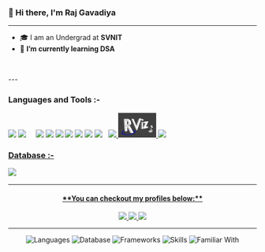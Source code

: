 ### 👋 Hi there, **I'm Raj Gavadiya**

<!--
**RajGavadiya7/RajGavadiya7** is a ✨ _special_ ✨ repository because its `README.md` (this file) appears on your GitHub profile.

Here are some ideas to get you started:

- 🔭 I’m currently working on 
- 🌱 I’m currently learning ...
- 👯 I’m looking to collaborate on ...
- 🤔 I’m looking for help with ...
- 💬 Ask me about ...
- 📫 How to reach me: ...
- 😄 Pronouns: ...
- ⚡ Fun fact: ...

 
**RajGavadiya7

-->
---

- 🎓 I am an Undergrad at **SVNIT**
- 🌱 **I’m currently learning DSA**
 

 <a href="https://github.com/RajGavadiya7/Rover_22"> <br>
<!--  <img src="https://i.pinimg.com/originals/a2/12/2c/a2122cfd71ef04defc5b97ad8e3afeed.jpg"  width="15%">  -->
</a>
---

<h3 align="left">Languages and Tools :-</h3>
<p   align="left"> 
   <img  src="https://upload.wikimedia.org/wikipedia/commons/thumb/1/18/C_Programming_Language.svg/1200px-C_Programming_Language.svg.png"  width="50"  alt=" "/>
   <img  src="https://upload.wikimedia.org/wikipedia/commons/thumb/1/18/ISO_C%2B%2B_Logo.svg/459px-ISO_C%2B%2B_Logo.svg.png?20170928190710" width="50" alt=" "/>
   <img  src="https://wallpapercave.com/wp/wp7250034.jpg" width="50" alt=""/> 
   <img  src="https://logos-world.net/wp-content/uploads/2021/10/Python-Symbol.png" width="50" alt=""/>   
   <img  src="https://upload.wikimedia.org/wikipedia/commons/thumb/6/61/HTML5_logo_and_wordmark.svg/1200px-HTML5_logo_and_wordmark.svg.png" width="50" alt=""/>
  <img  src="https://upload.wikimedia.org/wikipedia/commons/thumb/9/99/Unofficial_JavaScript_logo_2.svg/480px-Unofficial_JavaScript_logo_2.svg.png" height="50" alt=""/>
 <img src="https://upload.wikimedia.org/wikipedia/commons/thumb/d/d5/CSS3_logo_and_wordmark.svg/1452px-CSS3_logo_and_wordmark.svg.png" height="50"/> 
 <img src="https://w7.pngwing.com/pngs/403/269/png-transparent-react-react-native-logos-brands-in-colors-icon-thumbnail.png" height="50"/>
 <img src="https://banner2.cleanpng.com/20180425/jrw/kisspng-node-js-javascript-web-application-express-js-comp-5ae0f84e2a4242.1423638015246930701731.jpg" height="50"/>
 <img src="https://www.vectorlogo.zone/logos/ros/ros-ar21.png" height="50"/>
 <img src="https://classic.gazebosim.org/assets/gazebo_vert-af0a0ada204b42b6daca54e98766979e45e011ea22347ffe90580458476d26d6.png" height="50"/>
 
 <img src="https://w7.pngwing.com/pngs/628/224/png-transparent-bootstrap-plain-wordmark-logo-icon.png" height="50"/>
 <img src="https://external-preview.redd.it/S3jXaDIYR3kVbHqp_i5FJE2eE6PMgZWSZ4XyiPegTTI.jpg?auto=webp&s=61089211f4ba4a22a3e096bfd7854948e30eab75" height="50"/>
  <img src="http://gazebosim.org/assets/gazebo_vert-af0a0ada204b42b6daca54e98766979e45e011ea22347ffe90580458476d26d6.png" height="50" alt=""/>   
  <img src="https://logowik.com/content/uploads/images/git6963.jpg" height="50" alt=""/> 
  <a href="https://github.com/RajGavadiya7"><img src="https://1000logos.net/wp-content/uploads/2018/11/GitHub-logo.png?w=144" height="50 alt=""/>
   
   
 <img src="https://raw.githubusercontent.com/ros-visualization/rviz/noetic-devel/images/splash.png" padding= "20px" height="50"/>
 <img src="https://upload.wikimedia.org/wikipedia/commons/thumb/a/a8/Microsoft_Azure_Logo.svg/1024px-Microsoft_Azure_Logo.svg.png" height="50"/>
<!--  <img src="" height="50"/> -->
<!--  <img src="" height="50"/> -->
<!--  <img src="" height="50"/> -->

</p>

<h3 align="left">Database :-</h3>
<p align="left"> 
   <img  src="https://user-images.githubusercontent.com/89266138/177005682-d3f5ffd2-3c5d-4141-af70-4c5e8edaa2e2.png" height="50" alt=" "/>
</p>


                                                                                            
                                                                                            
---
<h4 align="center">  **You can checkout my profiles below:** </h4> 
<p align="center">
<a href="https://www.linkedin.com/in/raj-gavadiya-44238a221/"> <img src="https://img.icons8.com/color/48/000000/linkedin.png" width="4%"> </a>
<a href="mailto:rajpatel341233@gmail.com"> <img src="https://img.icons8.com/color/48/000000/gmail.png" width="4%"> </a>
<a href="https://www.facebook.com/profile.php?id=100014077717169"> <img src="https://img.icons8.com/color/48/000000/facebook.png" width="4%"> </a>
</p>
   
   
   
   
   -------------------------------------------------
   <p align="center">
  <img src="https://img.shields.io/badge/Languages-Java%20%7C%20C%20%7C%20Python%20%7C%20JavaScript%20%7C%20HTML%20%7C%20CSS-blue" alt="Languages">
  <img src="https://img.shields.io/badge/Database-PostgreSQL-blueviolet" alt="Database">
  <img src="https://img.shields.io/badge/Frameworks-NodeJS%20%7C%20ReactJS%20%7C%20ExpressJS-orange" alt="Frameworks">
  <img src="https://img.shields.io/badge/Skills-Data%20Structures%20%7C%20Algorithms%20%7C%20OOP%20%7C%20Git%20%7C%20GitHub%20%7C%20Problem%20Solving%20%7C%20Competitive%20Programming-blue" alt="Skills">
  <img src="https://img.shields.io/badge/Familiar%20With-RDBMS%20%7C%20Deep%20Learning%20%7C%20Linear%20and%20Logistic%20Regression%20%7C%20Sklearn-yellow" alt="Familiar With">
</p>
